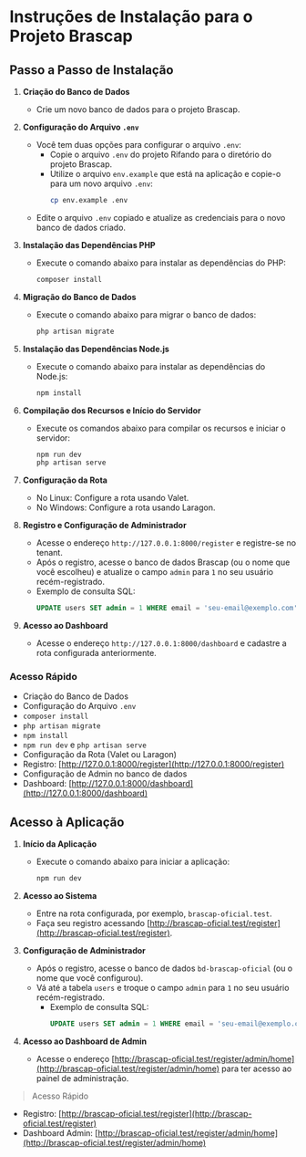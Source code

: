 # Instruções de Instalação para o Projeto Brascap

## Passo a Passo de Instalação

1. **Criação do Banco de Dados**
    - Crie um novo banco de dados para o projeto Brascap.

2. **Configuração do Arquivo `.env`**
    - Você tem duas opções para configurar o arquivo `.env`:
        - Copie o arquivo `.env` do projeto Rifando para o diretório do projeto Brascap.
        - Utilize o arquivo `env.example` que está na aplicação e copie-o para um novo arquivo `.env`:
          ```sh
          cp env.example .env
          ```
    - Edite o arquivo `.env` copiado e atualize as credenciais para o novo banco de dados criado.

3. **Instalação das Dependências PHP**
    - Execute o comando abaixo para instalar as dependências do PHP:
      ```sh
      composer install
      ```

4. **Migração do Banco de Dados**
    - Execute o comando abaixo para migrar o banco de dados:
      ```sh
      php artisan migrate
      ```

5. **Instalação das Dependências Node.js**
    - Execute o comando abaixo para instalar as dependências do Node.js:
      ```sh
      npm install
      ```

6. **Compilação dos Recursos e Início do Servidor**
    - Execute os comandos abaixo para compilar os recursos e iniciar o servidor:
      ```sh
      npm run dev
      php artisan serve
      ```

7. **Configuração da Rota**
    - No Linux: Configure a rota usando Valet.
    - No Windows: Configure a rota usando Laragon.

8. **Registro e Configuração de Administrador**
    - Acesse o endereço `http://127.0.0.1:8000/register` e registre-se no tenant.
    - Após o registro, acesse o banco de dados Brascap (ou o nome que você escolheu) e atualize o campo `admin` para `1` no seu usuário recém-registrado. 
    - Exemplo de consulta SQL:
      ```sql
      UPDATE users SET admin = 1 WHERE email = 'seu-email@exemplo.com';
      ```

9. **Acesso ao Dashboard**
    - Acesse o endereço `http://127.0.0.1:8000/dashboard` e cadastre a rota configurada anteriormente.

### Acesso Rápido

- Criação do Banco de Dados
- Configuração do Arquivo `.env`
- `composer install`
- `php artisan migrate`
- `npm install`
- `npm run dev` e `php artisan serve`
- Configuração da Rota (Valet ou Laragon)
- Registro: [http://127.0.0.1:8000/register](http://127.0.0.1:8000/register)
- Configuração de Admin no banco de dados
- Dashboard: [http://127.0.0.1:8000/dashboard](http://127.0.0.1:8000/dashboard)

## Acesso à Aplicação

1. **Início da Aplicação**
    - Execute o comando abaixo para iniciar a aplicação:
      ```sh
      npm run dev
      ```

2. **Acesso ao Sistema**
    - Entre na rota configurada, por exemplo, `brascap-oficial.test`.
    - Faça seu registro acessando [http://brascap-oficial.test/register](http://brascap-oficial.test/register).

3. **Configuração de Administrador**
    - Após o registro, acesse o banco de dados `bd-brascap-oficial` (ou o nome que você configurou).
    - Vá até a tabela `users` e troque o campo `admin` para `1` no seu usuário recém-registrado.
      - Exemplo de consulta SQL:
        ```sql
        UPDATE users SET admin = 1 WHERE email = 'seu-email@exemplo.com';
        ```

4. **Acesso ao Dashboard de Admin**
    - Acesse o endereço [http://brascap-oficial.test/register/admin/home](http://brascap-oficial.test/register/admin/home) para ter acesso ao painel de administração.
> Acesso Rápido

- Registro: [http://brascap-oficial.test/register](http://brascap-oficial.test/register)
- Dashboard Admin: [http://brascap-oficial.test/register/admin/home](http://brascap-oficial.test/register/admin/home)
